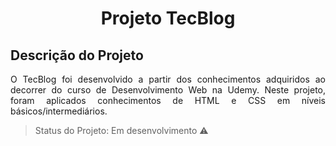 <h1 align="center"> Projeto TecBlog </h1>

## Descrição do Projeto

<p align="justify"> O TecBlog foi desenvolvido a partir dos conhecimentos adquiridos ao decorrer do curso de Desenvolvimento Web na Udemy.
Neste projeto, foram aplicados conhecimentos de HTML e CSS em níveis básicos/intermediários. </p>

> Status do Projeto: Em desenvolvimento :warning:
